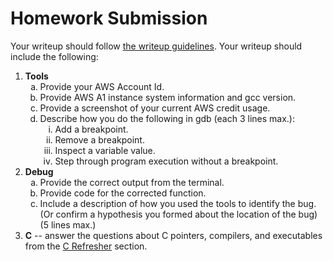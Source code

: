 # Homework Submission

Your writeup should follow [the writeup guidelines](../writeup_guidelines). Your writeup should include the following:

<style type="text/css">
    ol { list-style-type: decimal; }
    ol ol { list-style-type: lower-alpha; }
    ol ol ol { list-style-type: lower-roman; }
</style>

1. **Tools**
    1. Provide your AWS Account Id.
    2. Provide AWS A1 instance system information and gcc version. 
    3. Provide a screenshot of your current AWS credit usage.
    4. Describe how you do the following in gdb (each 3 lines max.):
        1. Add a breakpoint.
        2. Remove a breakpoint.
        3. Inspect a variable value.
        4. Step through program execution without a breakpoint.
2. **Debug**
    1. Provide the correct output from the terminal.
    2. Provide code for the corrected function.
    3. Include a description of how you used the tools to identify the bug. (Or confirm a hypothesis you formed about the location of the bug) (5 lines max.)
3. **C** -- answer the questions about C pointers, compilers, and executables from the [C Refresher](c_refresher) section.
